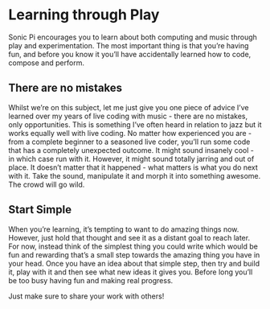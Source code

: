 # Learning through Play

Sonic Pi encourages you to learn about both computing and music through play and experimentation. The most important thing is that you’re having fun, and before you know it you’ll have accidentally learned how to code, compose and perform.

## There are no mistakes

Whilst we’re on this subject, let me just give you one piece of advice I’ve learned over my years of live coding with music - there are no mistakes, only opportunities. This is something I’ve often heard in relation to jazz but it works equally well with live coding. No matter how experienced you are - from a complete beginner to a seasoned live coder, you’ll run some code that has a completely unexpected outcome. It might sound insanely cool - in which case run with it. However, it might sound totally jarring and out of place. It doesn’t matter that it happened - what matters is what you do next with it. Take the sound, manipulate it and morph it into something awesome. The crowd will go wild.

## Start Simple

When you’re learning, it’s tempting to want to do amazing things now. However, just hold that thought and see it as a distant goal to reach later. For now, instead think of the simplest thing you could write which would be fun and rewarding that’s a small step towards the amazing thing you have in your head. Once you have an idea about that simple step, then try and build it, play with it and then see what new ideas it gives you. Before long you’ll be too busy having fun and making real progress.

Just make sure to share your work with others!
